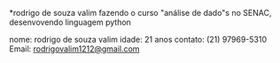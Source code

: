 *rodrigo de souza valim
fazendo o curso "análise de dado"s no SENAC, desenvovendo linguagem python

nome: rodrigo de souza valim
idade: 21 anos
contato: (21) 97969-5310
Email: rodrigovalim1212@gmail.com

